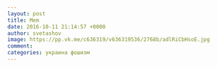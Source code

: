 ```yaml
--- 
layout: post 
title: Mem 
date: 2016-10-11 21:14:57 +0000 
author: svetashov 
image: https://pp.vk.me/c636319/v636319536/2768b/adlRiCbHsoE.jpg
comment: 
categories: украина фошизм
---
```

